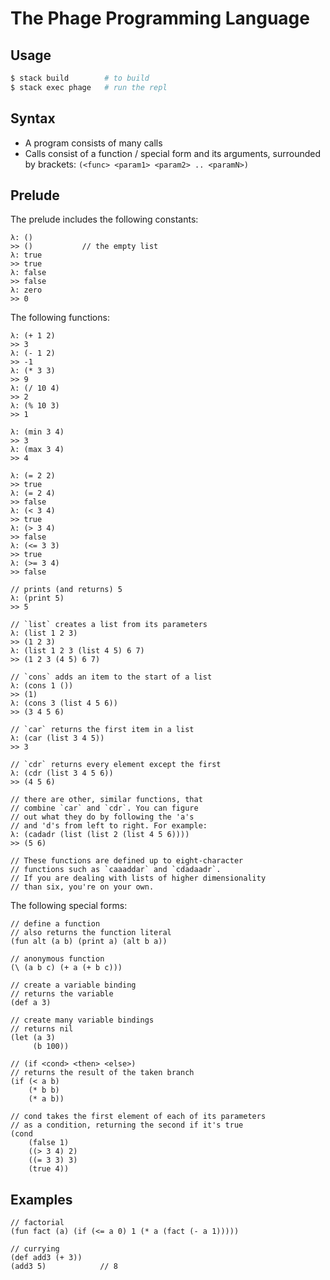 # The Phage Programming Language

## Usage

```bash
$ stack build        # to build
$ stack exec phage   # run the repl
```

## Syntax

* A program consists of many calls
* Calls consist of a function / special form and its arguments, surrounded by
	brackets: `(<func> <param1> <param2> .. <paramN>)`

## Prelude

The prelude includes the following constants:

```
λ: ()
>> ()           // the empty list
λ: true
>> true
λ: false
>> false
λ: zero
>> 0
```

The following functions:

```
λ: (+ 1 2)
>> 3
λ: (- 1 2)
>> -1
λ: (* 3 3)
>> 9
λ: (/ 10 4)
>> 2
λ: (% 10 3)
>> 1

λ: (min 3 4)
>> 3
λ: (max 3 4)
>> 4

λ: (= 2 2)
>> true
λ: (= 2 4)
>> false
λ: (< 3 4)
>> true
λ: (> 3 4)
>> false
λ: (<= 3 3)
>> true
λ: (>= 3 4)
>> false

// prints (and returns) 5
λ: (print 5)
>> 5

// `list` creates a list from its parameters
λ: (list 1 2 3)
>> (1 2 3)
λ: (list 1 2 3 (list 4 5) 6 7)
>> (1 2 3 (4 5) 6 7)

// `cons` adds an item to the start of a list
λ: (cons 1 ())
>> (1)
λ: (cons 3 (list 4 5 6))
>> (3 4 5 6)

// `car` returns the first item in a list
λ: (car (list 3 4 5))
>> 3

// `cdr` returns every element except the first
λ: (cdr (list 3 4 5 6))
>> (4 5 6)

// there are other, similar functions, that
// combine `car` and `cdr`. You can figure
// out what they do by following the 'a's
// and 'd's from left to right. For example:
λ: (cadadr (list (list 2 (list 4 5 6))))
>> (5 6)

// These functions are defined up to eight-character
// functions such as `caaaddar` and `cdadaadr`.
// If you are dealing with lists of higher dimensionality
// than six, you're on your own.
```

The following special forms:

```
// define a function
// also returns the function literal
(fun alt (a b) (print a) (alt b a))

// anonymous function
(\ (a b c) (+ a (+ b c)))

// create a variable binding
// returns the variable
(def a 3)

// create many variable bindings
// returns nil
(let (a 3)
	 (b 100))

// (if <cond> <then> <else>)
// returns the result of the taken branch
(if (< a b)
	(* b b)
	(* a b))

// cond takes the first element of each of its parameters
// as a condition, returning the second if it's true
(cond
	(false 1)
	((> 3 4) 2)
	((= 3 3) 3)
	(true 4))
```

## Examples

```
// factorial
(fun fact (a) (if (<= a 0) 1 (* a (fact (- a 1)))))

// currying
(def add3 (+ 3))
(add3 5)            // 8
```

